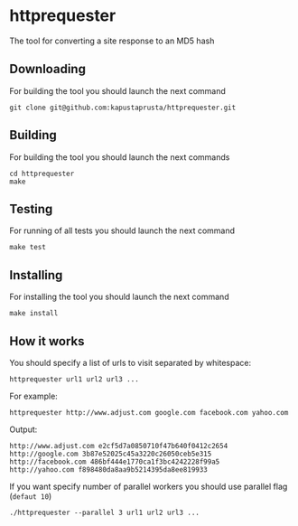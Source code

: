 # httprequester
The tool for converting a site response to an MD5 hash

## Downloading
For building the tool you should launch the next command
```
git clone git@github.com:kapustaprusta/httprequester.git
```

## Building
For building the tool you should launch the next commands
```
cd httprequester
make
```

## Testing
For running of all tests you should launch the next command
```
make test
```

## Installing
For installing the tool you should launch the next command
```
make install
````

## How it works
You should specify a list of urls to visit separated by whitespace:
```
httprequester url1 url2 url3 ...
```

For example:
```
httprequester http://www.adjust.com google.com facebook.com yahoo.com
```

Output:
```
http://www.adjust.com e2cf5d7a0850710f47b640f0412c2654
http://google.com 3b87e52025c45a3220c26050ceb5e315
http://facebook.com 486bf444e1770ca1f3bc4242228f99a5
http://yahoo.com f898480da8aa9b5214395da8ee819933
```

If you want specify number of parallel workers you should use parallel flag (`defaut 10`)
```
./httprequester --parallel 3 url1 url2 url3 ...
```


